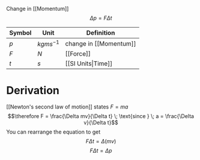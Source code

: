 Change in [[Momentum]]
$$\Delta p = F \Delta t$$

| Symbol | Unit        | Definition             |
| ------ | ----------- | ---------------------- |
| $p$    | $kgms^{-1}$ | change in [[Momentum]] |
| $F$    | $N$         | [[Force]]              |
| $t$    | $s$         | [[SI Units\|Time]]     |
# Derivation
[[Newton's second law of motion]] states $F =ma$
$$\therefore F = \frac{\Delta mv}{\Delta t} \; \text{since } \; a = \frac{\Delta v}{\Delta t}$$
You can rearrange the equation to get
$$F \Delta t = \Delta (mv)$$
$$F \Delta t = \Delta p$$
